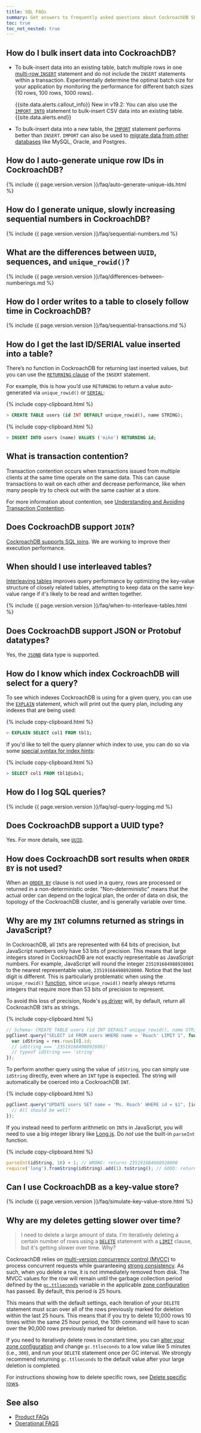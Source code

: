```yaml
---
title: SQL FAQs
summary: Get answers to frequently asked questions about CockroachDB SQL.
toc: true
toc_not_nested: true
---
```


## How do I bulk insert data into CockroachDB?

- To bulk-insert data into an existing table, batch multiple rows in one [multi-row `INSERT`](insert.html#insert-multiple-rows-into-an-existing-table) statement and do not include the `INSERT` statements within a transaction. Experimentally determine the optimal batch size for your application by monitoring the performance for different batch sizes (10 rows, 100 rows, 1000 rows).

    {{site.data.alerts.callout_info}}
    <span class="version-tag">New in v19.2:</span> You can also use the [`IMPORT INTO`](import-into.html) statement to bulk-insert CSV data into an existing table.
    {{site.data.alerts.end}}
- To bulk-insert data into a new table, the [`IMPORT`](import.html) statement performs better than `INSERT`. `IMPORT` can also be used to [migrate data from other databases](migration-overview.html) like MySQL, Oracle, and Postgres.  

## How do I auto-generate unique row IDs in CockroachDB?

{% include {{ page.version.version }}/faq/auto-generate-unique-ids.html %}

## How do I generate unique, slowly increasing sequential numbers in CockroachDB?

{% include {{ page.version.version }}/faq/sequential-numbers.md %}

## What are the differences between `UUID`, sequences, and `unique_rowid()`?

{% include {{ page.version.version }}/faq/differences-between-numberings.md %}

## How do I order writes to a table to closely follow time in CockroachDB?

{% include {{ page.version.version }}/faq/sequential-transactions.md %}

## How do I get the last ID/SERIAL value inserted into a table?

There’s no function in CockroachDB for returning last inserted values, but you can use the [`RETURNING` clause](insert.html#insert-and-return-values) of the `INSERT` statement.

For example, this is how you’d use `RETURNING` to return a value auto-generated via `unique_rowid()` or [`SERIAL`](serial.html):

{% include copy-clipboard.html %}
~~~ sql
> CREATE TABLE users (id INT DEFAULT unique_rowid(), name STRING);
~~~

{% include copy-clipboard.html %}
~~~ sql
> INSERT INTO users (name) VALUES ('mike') RETURNING id;
~~~

## What is transaction contention?

Transaction contention occurs when transactions issued from multiple
clients at the same time operate on the same data.
This can cause transactions to wait on each other and decrease
performance, like when many people try to check out with the same
cashier at a store.

For more information about contention, see [Understanding and Avoiding
Transaction
Contention](performance-best-practices-overview.html#understanding-and-avoiding-transaction-contention).

## Does CockroachDB support `JOIN`?

[CockroachDB supports SQL joins](joins.html).  We are working to improve their execution performance.

## When should I use interleaved tables?

[Interleaving tables](interleave-in-parent.html) improves query performance by optimizing the key-value structure of closely related tables, attempting to keep data on the same key-value range if it's likely to be read and written together.

{% include {{ page.version.version }}/faq/when-to-interleave-tables.html %}

## Does CockroachDB support JSON or Protobuf datatypes?

Yes, the [`JSONB`](jsonb.html) data type is supported.

## How do I know which index CockroachDB will select for a query?

To see which indexes CockroachDB is using for a given query, you can use the [`EXPLAIN`](explain.html) statement, which will print out the query plan, including any indexes that are being used:

{% include copy-clipboard.html %}
~~~ sql
> EXPLAIN SELECT col1 FROM tbl1;
~~~

If you'd like to tell the query planner which index to use, you can do so via some [special syntax for index hints](table-expressions.html#force-index-selection):

{% include copy-clipboard.html %}
~~~ sql
> SELECT col1 FROM tbl1@idx1;
~~~

## How do I log SQL queries?

{% include {{ page.version.version }}/faq/sql-query-logging.md %}

## Does CockroachDB support a UUID type?

Yes. For more details, see [`UUID`](uuid.html).

## How does CockroachDB sort results when `ORDER BY` is not used?

When an [`ORDER BY`](query-order.html) clause is not used in a query, rows are processed or returned in a
non-deterministic order. "Non-deterministic" means that the actual order
can depend on the logical plan, the order of data on disk, the topology
of the CockroachDB cluster, and is generally variable over time.

## Why are my `INT` columns returned as strings in JavaScript?

In CockroachDB, all `INT`s are represented with 64 bits of precision, but JavaScript numbers only have 53 bits of precision. This means that large integers stored in CockroachDB are not exactly representable as JavaScript numbers. For example, JavaScript will round the integer `235191684988928001` to the nearest representable value, `235191684988928000`. Notice that the last digit is different. This is particularly problematic when using the `unique_rowid()` [function](functions-and-operators.html), since `unique_rowid()` nearly always returns integers that require more than 53 bits of precision to represent.

To avoid this loss of precision, Node's [`pg` driver](https://github.com/brianc/node-postgres) will, by default, return all CockroachDB `INT`s as strings.

{% include copy-clipboard.html %}
~~~ javascript
// Schema: CREATE TABLE users (id INT DEFAULT unique_rowid(), name STRING);
pgClient.query("SELECT id FROM users WHERE name = 'Roach' LIMIT 1", function(err, res) {
  var idString = res.rows[0].id;
  // idString === '235191684988928001'
  // typeof idString === 'string'
});
~~~

To perform another query using the value of `idString`, you can simply use `idString` directly, even where an `INT` type is expected. The string will automatically be coerced into a CockroachDB `INT`.

{% include copy-clipboard.html %}
~~~ javascript
pgClient.query("UPDATE users SET name = 'Ms. Roach' WHERE id = $1", [idString], function(err, res) {
  // All should be well!
});
~~~

If you instead need to perform arithmetic on `INT`s in JavaScript, you will need to use a big integer library like [Long.js](https://www.npmjs.com/package/long). Do _not_ use the built-in `parseInt` function.

{% include copy-clipboard.html %}
~~~ javascript
parseInt(idString, 10) + 1; // WRONG: returns 235191684988928000
require('long').fromString(idString).add(1).toString(); // GOOD: returns '235191684988928002'
~~~

## Can I use CockroachDB as a key-value store?

{% include {{ page.version.version }}/faq/simulate-key-value-store.html %}

## Why are my deletes getting slower over time?

> I need to delete a large amount of data. I'm iteratively deleting a certain number of rows using a [`DELETE`](delete.html) statement with a [`LIMIT`](limit-offset.html) clause, but it's getting slower over time. Why?

CockroachDB relies on [multi-version concurrency control (MVCC)](architecture/storage-layer.html#mvcc) to process concurrent requests while guaranteeing [strong consistency](frequently-asked-questions.html#how-is-cockroachdb-strongly-consistent). As such, when you delete a row, it is not immediately removed from disk. The MVCC values for the row will remain until the garbage collection period defined by the [`gc.ttlseconds`](configure-replication-zones.html#gc-ttlseconds) variable in the applicable [zone configuration](show-zone-configurations.html) has passed.  By default, this period is 25 hours.

This means that with the default settings, each iteration of your `DELETE` statement must scan over all of the rows previously marked for deletion within the last 25 hours. This means that if you try to delete 10,000 rows 10 times within the same 25 hour period, the 10th command will have to scan over the 90,000 rows previously marked for deletion.

If you need to iteratively delete rows in constant time, you can [alter your zone configuration](configure-replication-zones.html#overview) and change `gc.ttlseconds` to a low value like 5 minutes (i.e., `300`), and run your `DELETE` statement once per GC interval. We strongly recommend returning `gc.ttlseconds` to the default value after your large deletion is completed.

For instructions showing how to delete specific rows, see [Delete specific rows](delete.html#delete-specific-rows).

## See also

- [Product FAQs](frequently-asked-questions.html)
- [Operational FAQS](operational-faqs.html)

